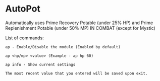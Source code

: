 # AutoPot

Automatically uses Prime Recovery Potable (under 25% HP) and Prime Replenishment Potable (under 50% MP) IN COMBAT (except for Mystic)

List of commands:
```
ap - Enable/Disable the module (Enabled by default)

ap <hp/mp> <value> (Example - ap hp 60)

ap info - Show current settings

The most recent value that you entered will be saved upon exit.
```
